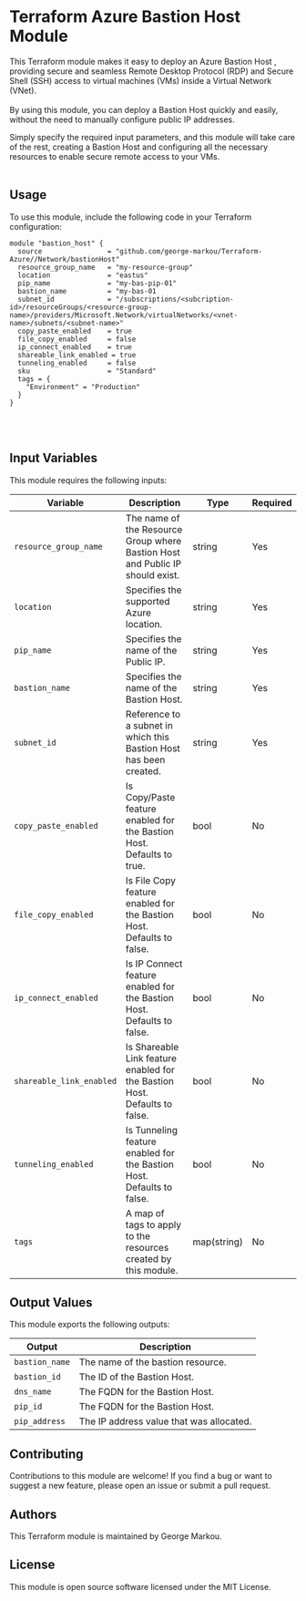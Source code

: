 <h1>Terraform Azure Bastion Host Module</h1>
This Terraform module makes it easy to deploy an Azure Bastion Host , providing secure and seamless Remote Desktop Protocol (RDP) and Secure Shell (SSH) access to virtual machines (VMs) inside a Virtual Network (VNet).
<br></br>
By using this module, you can deploy a Bastion Host quickly and easily, without the need to manually configure public IP addresses.

Simply specify the required input parameters, and this module will take care of the rest, creating a Bastion Host and configuring all the necessary resources to enable secure remote access to your VMs.
<br></br>
<h2>Usage</h2>
To use this module, include the following code in your Terraform configuration:

```hcl
module "bastion_host" {
  source                = "github.com/george-markou/Terraform-Azure//Network/bastionHost"
  resource_group_name   = "my-resource-group"
  location              = "eastus"
  pip_name              = "my-bas-pip-01"
  bastion_name          = "my-bas-01
  subnet_id             = "/subscriptions/<subcription-id>/resourceGroups/<resource-group-name>/providers/Microsoft.Network/virtualNetworks/<vnet-name>/subnets/<subnet-name>"
  copy_paste_enabled    = true
  file_copy_enabled     = false
  ip_connect_enabled    = true
  shareable_link_enabled = true
  tunneling_enabled     = false
  sku                   = "Standard"
  tags = {
    "Environment" = "Production"
  }
}
```
<br></br>
<h2>Input Variables</h2>
This module requires the following inputs:

|Variable |	Description| Type|	Required|
|---|---|---|---|
|`resource_group_name`|	The name of the Resource Group where Bastion Host and Public IP should exist.|	string|	Yes|
|`location`|	Specifies the supported Azure location.|	string|	Yes|
|`pip_name`|	Specifies the name of the Public IP.|	string|	Yes|
|`bastion_name`|	Specifies the name of the Bastion Host.|	string|	Yes|
| `subnet_id`| Reference to a subnet in which this Bastion Host has been created. | string| Yes|
| `copy_paste_enabled`| Is Copy/Paste feature enabled for the Bastion Host. Defaults to true.| bool| No|
| `file_copy_enabled`| Is File Copy feature enabled for the Bastion Host. Defaults to false.| bool| No|
| `ip_connect_enabled`|Is IP Connect feature enabled for the Bastion Host. Defaults to false.| bool| No|
| `shareable_link_enabled`|Is Shareable Link feature enabled for the Bastion Host. Defaults to false.| bool| No|
| `tunneling_enabled`|Is Tunneling feature enabled for the Bastion Host. Defaults to false.| bool| No|
|`tags`|	A map of tags to apply to the resources created by this module.|	map(string)|	No|

<h2>Output Values</h2>
This module exports the following outputs:

|Output|	Description|
|---|---|
|`bastion_name`|	The name of the bastion resource.|
|`bastion_id`|	The ID of the Bastion Host.|
|`dns_name`|	The FQDN for the Bastion Host.|
|`pip_id`|	The FQDN for the Bastion Host.|
|`pip_address`|	The IP address value that was allocated.|

<h2>Contributing</h2>
Contributions to this module are welcome! If you find a bug or want to suggest a new feature, please open an issue or submit a pull request.

<h2>Authors</h2>
This Terraform module is maintained by George Markou.

<h2>License</h2>
This module is open source software licensed under the MIT License.
